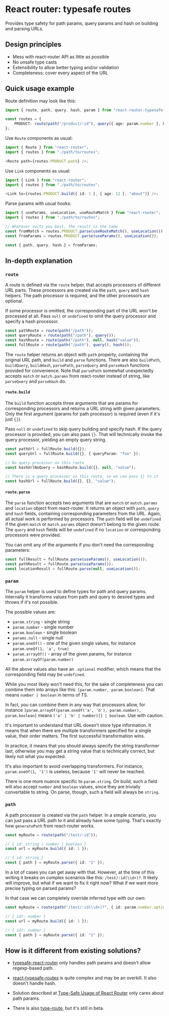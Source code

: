 # React router: typesafe routes

Provides type safety for path params, query params and hash on building and parsing URLs.

## Design principles

-   Mess with react-router API as little as possible
-   No unsafe type casts
-   Extensibility to allow better typing and/or validation
-   Completeness: cover every aspect of the URL

## Quick usage example

Route definition may look like this:

```typescript
import { route, path, query, hash, param } from "react-router-typesafe-routes";

const routes = {
    PRODUCT: route(path("/product/:id"), query({ age: param.number }, hash("about", "subscribe"))),
};
```

Use `Route` components as usual:

```typescript jsx
import { Route } from "react-router";
import { routes } from "./path/to/routes";

<Route path={routes.PRODUCT.path} />;
```

Use `Link` components as usual:

```typescript jsx
import { Link } from "react-router";
import { routes } from "./path/to/routes";

<Link to={routes.PRODUCT.build({ id: 1 }, { age: 12 }, "about")} />;
```

Parse params with usual hooks:

```typescript jsx
import { useParams, useLocation, useRouteMatch } from "react-router";
import { routes } from "./path/to/routes";

// Whatever suits you best, the result is the same
const fromMatch = routes.PRODUCT.parse(useRouteMatch(), useLocation());
const fromParams = routes.PRODUCT.parse(useParams(), useLocation());

const { path, query, hash } = fromParams;
```

## In-depth explanation

### `route`

A route is defined via the `route` helper, that accepts processors of different URL parts. These processors are created via the `path`, `query` and `hash` helpers. The path processor is required, and the other processors are optional.

If some processor is omitted, the corresponding part of the URL won't be processed at all. Pass `null` or `undefined` to omit the query processor and specify a hash processor.

```typescript
const pathRoute = route(path("/path"));
const queryRoute = route(path("/path"), query());
const hashRoute = route(path("/path"), null, hash("value"));
const fullRoute = route(path("/path"), query(), hash());
```

The `route` helper returns an object with `path` property, containing the original URL path, and `build` and `parse` functions. There are also `buildPath`, `buildQuery`, `buildHash`, `parsePath`, `parseQuery` and `parseHash` functions provided for convenience. Note that `parsePath` somewhat unexpectedly accepts `match` or `match.params` from react-router instead of string, like `parseQuery` and `parseHash` do.

#### `route.build`

The `build` function accepts three arguments that are params for corresponding processors and returns a URL string with given parameters. Only the first argument (params for path processor) is required (even if it's just `{}`).

Pass `null` or `undefined` to skip query building and specify hash. If the query processor is provided, you can also pass `{}`. That will technically invoke the query processor, yielding an empty query string.

```typescript
const pathUrl = fullRoute.build({});
const queryUrl = fullRoute.build({}, { queryParam: "foo" });

// No query processor on this route
const hashUrlNoQuery = hashRoute.build({}, null, "value");

// There is a query processor on this route, so we can pass {} to it
const hashUrl = fullRoute.build({}, {}, "value");
```

#### `route.parse`

The `parse` function accepts two arguments that are `match` or `match.params` and `location` object from react-router. It returns an object with `path`, `query` and `hash` fields, containing corresponding parameters from the URL. Again, all actual work is performed by processors. The `path` field will be `undefined` if the given `match` or `match.params` object doesn't belong to the given route. The `query` and `hash` fields will be `undefined` if no `location` or corresponding processors were provided.

You can omit any of the arguments if you don't need the corresponding parameters:

```typescript
const fullResult = fullRoute.parse(useParams(), useLocation());
const pathResult = fullRoute.parse(useParams());
const locationResult = fullRoute.parse(null, useLocation());
```

### `param`

The `param` helper is used to define types for path and query params. Internally it transforms values from path and query to desired types and throws if it's not possible.

The possible values are:

-   `param.string` - single string
-   `param.number` - single number
-   `param.boolean` - single boolean
-   `params.null` - single null
-   `param.oneOf()` - one of the given single values, for instance `param.oneOf(1, 'a', true)`
-   `param.arrayOf()` - array of the given params, for instance `param.arrayOf(param.number)`

All the above values also have an `.optional` modifier, which means that the corresponding field may be `undefined`.

While you most likely won't need this, for the sake of completeness you can combine them into arrays like this: `[param.number, param.boolean]`. That means `number | boolean` in terms of TS.

In fact, you can combine them in any way that processors allow, for instance `[param.arrayOf(param.oneOf('a', 'b'), param.number), param.boolean]` means `('a' | 'b' | number)[] | boolean`. Use with caution.

It's important to understand that URL doesn't store type information. It means that when there are multiple transformers specified for a single value, their order matters. The first successful transformation wins.

In practice, it means that you should always specify the string transformer last, otherwise you may get a string value that is technically correct, but likely not what you expected.

It's also important to avoid overlapping transformers. For instance, `param.oneOf(1, '1')` is useless, because `'1'` will never be reached.

There is one more nuance specific to `param.string`. On build, such a field will also accept `number` and `boolean` values, since they are trivially convertable to string. On parse, though, such a field will always be `string`.

### `path`

A path processor is created via the `path` helper. In a simple scenario, you can just pass a URL path to it and already have some typing. That's exactly how `generatePath` from react-router works.

```typescript
const myRoute = route(path("/test/:id"));

// { id: string | number | boolean }
const url = myRoute.build({ id: 1 });

// { id: string }
const { path } = myRoute.parse({ id: "1" });
```

In a lot of cases you can get away with that. However, at the time of this writing it breaks on complex scenarios like this: `/test/:id(\\d+)?`. It likely will improve, but what if we want to fix it right now? What if we want more precise typing on parsed params?

In that case we can completely override inferred type with our own:

```typescript
const myRoute = route(path("/test/:id(\\d+)?", { id: param.number.optional }));

// { id?: number }
const url = myRoute.build({ id: 1 });

// { id?: number }
const { path } = myRoute.parse({ id: "1" });
```

## How is it different from existing solutions?

-   [typesafe-react-router](https://www.npmjs.com/package/typesafe-react-router) only handles path params and doesn't allow regexp-based path.

-   [react-typesafe-routes](https://www.npmjs.com/package/react-typesafe-routes) is quite complex and may be an overkill. It also doesn't handle hash.

-   Solution described at [Type-Safe Usage of React Router](https://dev.to/0916dhkim/type-safe-usage-of-react-router-5c44) only cares about path params.

-   There is also [type-route](https://www.npmjs.com/package/type-route), but it's still in beta.
